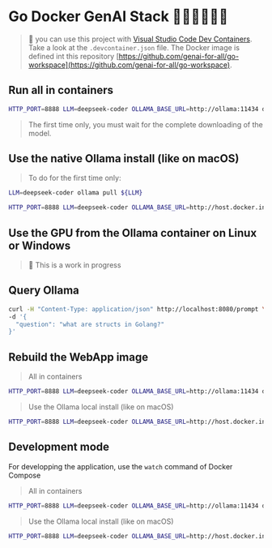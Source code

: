 # Go Docker GenAI Stack 🩵🐳🤖🦜🔗🦙

> 👋 you can use this project with [Visual Studio Code Dev Containers](https://code.visualstudio.com/docs/devcontainers/containers). Take a look at the `.devcontainer.json` file. The Docker image is defined int this repository [https://github.com/genai-for-all/go-workspace](https://github.com/genai-for-all/go-workspace).

## Run all in containers

```bash
HTTP_PORT=8888 LLM=deepseek-coder OLLAMA_BASE_URL=http://ollama:11434 docker compose --profile container up
```
> The first time only, you must wait for the complete downloading of the model.

## Use the native Ollama install (like on macOS)

> To do for the first time only:
```bash
LLM=deepseek-coder ollama pull ${LLM}
```

```bash
HTTP_PORT=8888 LLM=deepseek-coder OLLAMA_BASE_URL=http://host.docker.internal:11434 docker compose --profile webapp up
```

## Use the GPU from the Ollama container on Linux or Windows

> 🚧 This is a work in progress

## Query Ollama

```bash
curl -H "Content-Type: application/json" http://localhost:8080/prompt \
-d '{
  "question": "what are structs in Golang?"
}'
```

## Rebuild the WebApp image

> All in containers
```bash
HTTP_PORT=8888 LLM=deepseek-coder OLLAMA_BASE_URL=http://ollama:11434 docker compose --profile container up --build
```

> Use the Ollama local install (like on macOS)
```bash
HTTP_PORT=8888 LLM=deepseek-coder OLLAMA_BASE_URL=http://host.docker.internal:11434 docker compose --profile webapp up --build
```

## Development mode

For developping the application, use the `watch` command of Docker Compose

> All in containers
```bash
HTTP_PORT=8888 LLM=deepseek-coder OLLAMA_BASE_URL=http://ollama:11434 docker compose --profile container watch
```
> Use the Ollama local install (like on macOS)
```bash
HTTP_PORT=8888 LLM=deepseek-coder OLLAMA_BASE_URL=http://host.docker.internal:11434 docker compose --profile webapp watch
```
